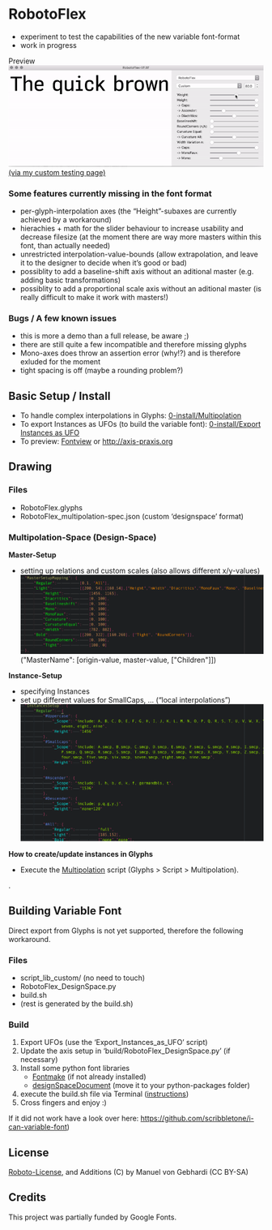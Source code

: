 # RobotoFlex
- experiment to test the capabilities of the new variable font-format
- work in progress

Preview
![robotoflex preview](README_media/Preview.gif)
[(via my custom testing page)](htttp://manuel.vongebhardi.de/variable-fonts/testing/)

### Some features currently missing in the font format
- per-glyph-interpolation axes (the “Height”-subaxes are currently achieved by a workaround)
- hierachies + math for the slider behaviour to increase usability and decrease filesize (at the moment there are way more masters within this font, than actually needed) 
- unrestricted interpolation-value-bounds (allow extrapolation, and leave it to the designer to decide when it’s good or bad)
- possiblity to add a baseline-shift axis without an aditional master (e.g. adding basic transformations)
- possiblity to add a proportional scale axis without an aditional master (is really difficult to make it work with masters!)

### Bugs / A few known issues
- this is more a demo than a full release, be aware ;)
- there are still quite a few incompatible and therefore missing glyphs 
- Mono-axes does throw an assertion error (why!?) and is therefore exluded for the moment
- tight spacing is off (maybe a rounding problem?)

## Basic Setup / Install
- To handle complex interpolations in Glyphs: [0-install/Multipolation](0-install/)
- To export Instances as UFOs (to build the variable font): [0-install/Export Instances as UFO](0-install/)
- To preview: [Fontview](https://github.com/googlei18n/fontview/releases) or http://axis-praxis.org


## Drawing
### Files
- RobotoFlex.glyphs
- RobotoFlex_multipolation-spec.json (custom ‘designspace’ format)
		
### Multipolation-Space (Design-Space)
**Master-Setup**
- setting up relations and custom scales (also allows different x/y-values)
![robotoflex preview](README_media/Multipolation-JSON_MasterSetupMapping.png)
("MasterName": [origin-value, master-value, ["Children"]])

**Instance-Setup**
- specifying Instances
- set up different values for SmallCaps, ...  (“local interpolations”)
![robotoflex preview](README_media/Multipolation-JSON_GlyphSpecificInterpolations.png)

**How to create/update instances in Glyphs**
- Execute the [Multipolation](0-install/) script (Glyphs > Script > Multipolation).

.

## Building Variable Font
Direct export from Glyphs is not yet supported, therefore the following workaround.

### Files
- script_lib_custom/ (no need to touch)
- RobotoFlex_DesignSpace.py
- build.sh
- (rest is generated by the build.sh)


### Build
1. Export UFOs (use the ‘Export_Instances_as_UFO’ script)
2. Update the axis setup in ‘build/RobotoFlex_DesignSpace.py’ (if necessary)
3. Install some python font libraries
	- [Fontmake](https://github.com/googlei18n/fontmake) (if not already installed)
	- [designSpaceDocument](https://github.com/LettError/designSpaceDocument) (move it to your python-packages folder)
4. execute the build.sh file via Terminal ([instructions](https://apple.stackexchange.com/questions/235128/how-do-i-run-a-sh-or-command-file-in-terminal))
5. Cross fingers and enjoy :)

If it did not work have a look over here: https://github.com/scribbletone/i-can-variable-font)

## License
[Roboto-License](https://github.com/google/roboto), and Additions (C) by Manuel von Gebhardi (CC BY-SA)

## Credits
This project was partially funded by Google Fonts.
